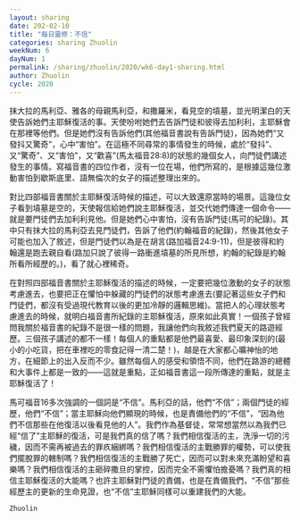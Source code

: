 ```yaml
---
layout: sharing
date: 202-02-10
title: "每日靈修：不信"
categories: sharing Zhuolin
weekNum: 6
dayNum: 1
permalink: /sharing/zhuolin/2020/wk6-day1-sharing.html
author: Zhuolin
cycle: 2020
---
```

  
抹大拉的馬利亞、雅各的母親馬利亞，和撒羅米，看見空的墳墓，並光明潔白的天使告訴她們主耶穌復活的事。天使吩咐她們去告訴門徒和彼得去加利利，主耶穌會在那裡等他們。但是她們沒有告訴他們(其他福音書說有告訴門徒)，因為她們“又發抖又驚奇”，心中“害怕”。在這極不同尋常的事情發生的時候，處於“發抖”、又“驚奇”、又“害怕”，又“歡喜”(馬太福音28:8)的狀態的幾個女人，向門徒們講述發生的事情。寫福音書的四位作者，沒有一位在場，他們所寫的，是根據這幾位激動害怕到歇斯底里、語無倫次的女子的描述整理出來的。  

對比四部福音書關於主耶穌復活時候的描述，可以大致還原當時的場景。這幾位女子看到墳墓是空的，天使報信給她們說主耶穌復活，並交代她們傳達一個命令——就是要門徒們去加利利見他。但是她們心中害怕，沒有告訴門徒(馬可的紀錄)。其中只有抹大拉的馬利亞去見門徒們，告訴了他們(約翰福音的紀錄)，然後其他女子可能也加入了敘述，但是門徒們以為是在胡言(路加福音24:9-11)，但是彼得和約翰還是跑去親自看(路加只說了彼得一路衝進墳墓的所見所想，約翰的紀錄是約翰所看所經歷的。)，看了就心裡稀奇。  

在對照四部福音書關於主耶穌復活的描述的時候，一定要把幾位激動的女子的狀態考慮進去，也要把正在懼怕中躲藏的門徒們的狀態考慮進去(要記著這些女子們和門徒們，都沒有受過現代教育以後的更加冷靜的邏輯思維)。當把人的心理狀態考慮進去的時候，就明白福音書所紀錄的主耶穌復活，原來如此真實！一個孩子曾經問我關於福音書的紀錄不是很一樣的問題，我讓他們向我敘述我們夏天的路遊經歷。三個孩子講述的都不一樣！每個人的重點都是他們最喜愛、最印象深刻的(最小的小吃貨，把在車裡吃的零食記得一清二楚！)，越是在大家都心曠神怡的地方，在細節上的出入反而不少。雖然每個人的感受和領悟不同，他們在路游的總體和大事件上都是一致的——這就是重點，正如福音書這一段所傳達的重點，就是主耶穌復活了！  

馬可福音16多次強調的一個詞是“不信”。馬利亞的話，他們“不信”；兩個門徒的經歷，他們“不信”；當主耶穌向他們顯現的時候，也是責備他們的“不信”，“因為他們不信那些在他復活以後看見他的人”。我們作為基督徒，常常想當然以為我們已經“信了”主耶穌的復活，可是我們真的信了嗎？我們相信復活的主，洗淨一切的污穢，因而不需再被過去的罪疚綑綁嗎？我們相信復活的主戰勝罪的權勢，可以使我們擺脫罪的轄制嗎？我們相信復活的主戰勝了死亡，因而可以對未來充滿盼望和喜樂嗎？我們相信復活的主砸碎撒旦的掌控，因而完全不需懼怕擔憂嗎？我們真的相信主耶穌復活的大能嗎？也許主耶穌對門徒的責備，也是在責備我們，“不信”那些經歷主的更新的生命見證，也“不信”主耶穌同樣可以重建我們的大能。  

`Zhuolin`  
